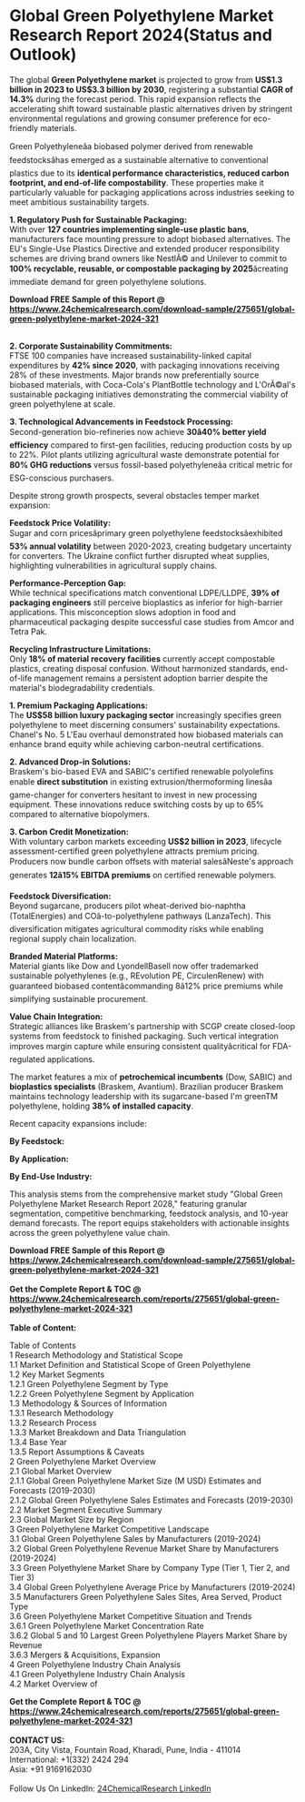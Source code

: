 <h1>Global Green Polyethylene Market Research Report 2024(Status and Outlook)</h1><p>The global <strong>Green Polyethylene market</strong> is projected to grow from <strong>US$1.3 billion in 2023 to US$3.3 billion by 2030</strong>, registering a substantial <strong>CAGR of 14.3%</strong> during the forecast period. This rapid expansion reflects the accelerating shift toward sustainable plastic alternatives driven by stringent environmental regulations and growing consumer preference for eco-friendly materials.</p><p>Green Polyethyleneâa biobased polymer derived from renewable feedstocksâhas emerged as a sustainable alternative to conventional plastics due to its <strong>identical performance characteristics, reduced carbon footprint, and end-of-life compostability</strong>. These properties make it particularly valuable for packaging applications across industries seeking to meet ambitious sustainability targets.</p><p><strong>1. Regulatory Push for Sustainable Packaging:</strong><br>
With over <strong>127 countries implementing single-use plastic bans</strong>, manufacturers face mounting pressure to adopt biobased alternatives. The EU's Single-Use Plastics Directive and extended producer responsibility schemes are driving brand owners like NestlÃ© and Unilever to commit to <strong>100% recyclable, reusable, or compostable packaging by 2025</strong>âcreating immediate demand for green polyethylene solutions.</p><div><b>Download FREE Sample of this Report @ 
            <a href="https://www.24chemicalresearch.com/download-sample/275651/global-green-polyethylene-market-2024-321">
            https://www.24chemicalresearch.com/download-sample/275651/global-green-polyethylene-market-2024-321</a></b></div><br><p><strong>2. Corporate Sustainability Commitments:</strong><br>
FTSE 100 companies have increased sustainability-linked capital expenditures by <strong>42% since 2020</strong>, with packaging innovations receiving 28% of these investments. Major brands now preferentially source biobased materials, with Coca-Cola's PlantBottle technology and L'OrÃ©al's sustainable packaging initiatives demonstrating the commercial viability of green polyethylene at scale.</p><p><strong>3. Technological Advancements in Feedstock Processing:</strong><br>
Second-generation bio-refineries now achieve <strong>30â40% better yield efficiency</strong> compared to first-gen facilities, reducing production costs by up to 22%. Pilot plants utilizing agricultural waste demonstrate potential for <strong>80% GHG reductions</strong> versus fossil-based polyethyleneâa critical metric for ESG-conscious purchasers.</p><p>Despite strong growth prospects, several obstacles temper market expansion:</p><p><strong>Feedstock Price Volatility:</strong><br>
Sugar and corn pricesâprimary green polyethylene feedstocksâexhibited <strong>53% annual volatility</strong> between 2020-2023, creating budgetary uncertainty for converters. The Ukraine conflict further disrupted wheat supplies, highlighting vulnerabilities in agricultural supply chains.</p><p><strong>Performance-Perception Gap:</strong><br>
While technical specifications match conventional LDPE/LLDPE, <strong>39% of packaging engineers</strong> still perceive bioplastics as inferior for high-barrier applications. This misconception slows adoption in food and pharmaceutical packaging despite successful case studies from Amcor and Tetra Pak.</p><p><strong>Recycling Infrastructure Limitations:</strong><br>
Only <strong>18% of material recovery facilities</strong> currently accept compostable plastics, creating disposal confusion. Without harmonized standards, end-of-life management remains a persistent adoption barrier despite the material's biodegradability credentials.</p><p><strong>1. Premium Packaging Applications:</strong><br>
The <strong>US$58 billion luxury packaging sector</strong> increasingly specifies green polyethylene to meet discerning consumers' sustainability expectations. Chanel's No. 5 L'Eau overhaul demonstrated how biobased materials can enhance brand equity while achieving carbon-neutral certifications.</p><p><strong>2. Advanced Drop-in Solutions:</strong><br>
Braskem's bio-based EVA and SABIC's certified renewable polyolefins enable <strong>direct substitution</strong> in existing extrusion/thermoforming linesâa game-changer for converters hesitant to invest in new processing equipment. These innovations reduce switching costs by up to 65% compared to alternative biopolymers.</p><p><strong>3. Carbon Credit Monetization:</strong><br>
With voluntary carbon markets exceeding <strong>US$2 billion in 2023</strong>, lifecycle assessment-certified green polyethylene attracts premium pricing. Producers now bundle carbon offsets with material salesâNeste's approach generates <strong>12â15% EBITDA premiums</strong> on certified renewable polymers.</p><p><strong>Feedstock Diversification:</strong><br>
Beyond sugarcane, producers pilot wheat-derived bio-naphtha (TotalEnergies) and COâ-to-polyethylene pathways (LanzaTech). This diversification mitigates agricultural commodity risks while enabling regional supply chain localization.</p><p><strong>Branded Material Platforms:</strong><br>
Material giants like Dow and LyondellBasell now offer trademarked sustainable polyethylenes (e.g., REvolution PE, CirculenRenew) with guaranteed biobased contentâcommanding 8â12% price premiums while simplifying sustainable procurement.</p><p><strong>Value Chain Integration:</strong><br>
Strategic alliances like Braskem's partnership with SCGP create closed-loop systems from feedstock to finished packaging. Such vertical integration improves margin capture while ensuring consistent qualityâcritical for FDA-regulated applications.</p><p>The market features a mix of <strong>petrochemical incumbents</strong> (Dow, SABIC) and <strong>bioplastics specialists</strong> (Braskem, Avantium). Brazilian producer Braskem maintains technology leadership with its sugarcane-based I'm greenTM polyethylene, holding <strong>38% of installed capacity</strong>.</p><p>Recent capacity expansions include:</p><p><strong>By Feedstock:</strong></p><p><strong>By Application:</strong></p><p><strong>By End-Use Industry:</strong></p><p>This analysis stems from the comprehensive market study "Global Green Polyethylene Market Research Report 2028," featuring granular segmentation, competitive benchmarking, feedstock analysis, and 10-year demand forecasts. The report equips stakeholders with actionable insights across the green polyethylene value chain.</p><div><b>Download FREE Sample of this Report @ 
            <a href="https://www.24chemicalresearch.com/download-sample/275651/global-green-polyethylene-market-2024-321">
            https://www.24chemicalresearch.com/download-sample/275651/global-green-polyethylene-market-2024-321</a></b></div><br><div><b>Get the Complete Report & TOC @ 
            <a href="https://www.24chemicalresearch.com/reports/275651/global-green-polyethylene-market-2024-321">
            https://www.24chemicalresearch.com/reports/275651/global-green-polyethylene-market-2024-321</a></b></div><br>
            <b>Table of Content:</b><p>Table of Contents<br />
1 Research Methodology and Statistical Scope<br />
1.1 Market Definition and Statistical Scope of Green Polyethylene<br />
1.2 Key Market Segments<br />
1.2.1 Green Polyethylene Segment by Type<br />
1.2.2 Green Polyethylene Segment by Application<br />
1.3 Methodology & Sources of Information<br />
1.3.1 Research Methodology<br />
1.3.2 Research Process<br />
1.3.3 Market Breakdown and Data Triangulation<br />
1.3.4 Base Year<br />
1.3.5 Report Assumptions & Caveats<br />
2 Green Polyethylene Market Overview<br />
2.1 Global Market Overview<br />
2.1.1 Global Green Polyethylene Market Size (M USD) Estimates and Forecasts (2019-2030)<br />
2.1.2 Global Green Polyethylene Sales Estimates and Forecasts (2019-2030)<br />
2.2 Market Segment Executive Summary<br />
2.3 Global Market Size by Region<br />
3 Green Polyethylene Market Competitive Landscape<br />
3.1 Global Green Polyethylene Sales by Manufacturers (2019-2024)<br />
3.2 Global Green Polyethylene Revenue Market Share by Manufacturers (2019-2024)<br />
3.3 Green Polyethylene Market Share by Company Type (Tier 1, Tier 2, and Tier 3)<br />
3.4 Global Green Polyethylene Average Price by Manufacturers (2019-2024)<br />
3.5 Manufacturers Green Polyethylene Sales Sites, Area Served, Product Type<br />
3.6 Green Polyethylene Market Competitive Situation and Trends<br />
3.6.1 Green Polyethylene Market Concentration Rate<br />
3.6.2 Global 5 and 10 Largest Green Polyethylene Players Market Share by Revenue<br />
3.6.3 Mergers & Acquisitions, Expansion<br />
4 Green Polyethylene Industry Chain Analysis<br />
4.1 Green Polyethylene Industry Chain Analysis<br />
4.2 Market Overview of</p><div><b>Get the Complete Report & TOC @ 
            <a href="https://www.24chemicalresearch.com/reports/275651/global-green-polyethylene-market-2024-321">
            https://www.24chemicalresearch.com/reports/275651/global-green-polyethylene-market-2024-321</a></b></div><br><b>CONTACT US:</b><br>
            203A, City Vista, Fountain Road, Kharadi, Pune, India - 411014<br>
            International: +1(332) 2424 294<br>
            Asia: +91 9169162030 <br><br>
            Follow Us On LinkedIn: <a href="https://www.linkedin.com/company/24chemicalresearch/">24ChemicalResearch LinkedIn</a>